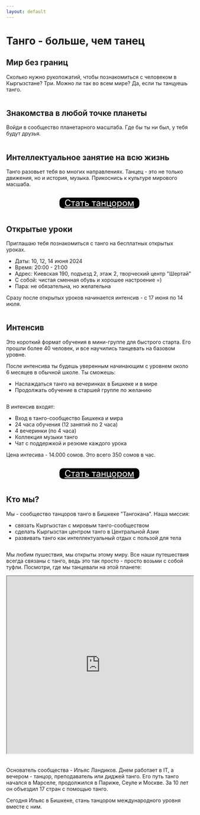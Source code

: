 ```yaml
---
layout: default
---
```


# Танго - больше, чем танец

## Мир без границ

Сколько нужно рукопожатий, чтобы познакомиться с человеком в Кыргызстане? Три. Можно ли так во всем мире? Да, если ты танцуешь танго.

<img src="/assets/images/IMG_3666.jpeg" alt="" class="landing-image-100-px" style="object-position: center 40%">

## Знакомства в любой точке планеты

Войди в сообщество планетарного масштаба. Где бы ты ни был, у тебя будут друзья.

<img src="/assets/images/IMG_9706.jpeg" alt="" class="landing-image-100-px" style="object-position: center 38%">

## Интеллектуальное занятие на всю жизнь

Танго разовьет тебя во многих направлениях. Танцец - это не только движения, но и история, музыка. Прикоснись к культуре мирового масшаба.

<img src="/assets/images/IMG_2445.jpeg" alt="" class="landing-image-100-px" style="object-position: center 40%">

<div style="display:flex; justify-content:center"><p style="display: inline-block; text-align:center; background-color: black; border-radius: 10px"><a style="margin: 14px; backgound-color: black; color: white; font-size: 24px" href="#embended-form-345">Стать танцором</a></p></div>

## Открытые уроки

Приглашаю тебя познакомиться с танго на бесплатных открытых уроках.

- Даты: 10, 12, 14 июня 2024
- Время: 20:00 - 21:00
- Адрес: Киевская 190, подъезд 2, этаж 2, творческий центр "Шертай"
- С собой: чистая сменная обувь и хорошее настроение =)
- Пара: не обязательна, но желательна

Сразу после открытых уроков начинается интенсив - с 17 июня по 14 июля.

<img src="/assets/images/IMG_0336.jpeg" alt="" class="landing-image-100-px" style="object-position: center 37%">

## Интенсив

Это короткий формат обучения в мини-группе для быстрого старта. Его прошли более 40 человек, и все научились танцевать на базовом уровне.

После интенсива ты будешь уверенным начинающим с уровнем около 6 месяцев в обычной школе. Ты сможешь:

- Наслаждаться танго на вечеринках в Бишкеке и в мире
- Продолжать обучение в старшей группе по желанию

<img src="/assets/images/IMG_8389.jpeg" alt="" class="landing-image-100-px" style="object-position: center 35%">

В интенсив входят:

- Вход в танго-сообщество Бишкека и мира
- 24 часа обучения (12 занятий по 2 часа)
- 4 вечеринки (по 4 часа)
- Коллекция музыки танго
- Чат с поддержкой и резюме каждого урока

Цена интесива - 14.000 сомов. Это всего 350 сомов в час.

<img src="/assets/images/IMG_0335.jpeg" alt="" class="landing-image-100-px" style="object-position: center 52%">

<div style="display:flex; justify-content:center"><p style="display: inline-block; text-align:center; background-color: black; border-radius: 10px"><a style="margin: 14px; backgound-color: black; color: white; font-size: 24px" href="#embended-form-345">Стать танцором</a></p></div>

## Кто мы?

Мы - сообщество танцоров танго в Бишкеке "Тангокана". Наша миссия:

- связать Кыргызстан с мировым танго-сообществом
- сделать Кыргызстан центром танго в Центральной Азии
- развивать танго как интеллектуальный отдых с пользой для тела

<img src="/assets/images/IMG_7862.jpeg" alt="" class="landing-image-100-px" style="object-position: center 30%">

Мы любим пушествия, мы открыты этому миру. Все наши путешествия всегда связаны с танго, ведь это так просто - просто возьми с собой туфли. Посмотри, где мы танцевали на этой планете:

<iframe src="https://www.google.com/maps/d/u/0/embed?mid=1t_BScP2V3hPm0fhya3wb_XB1DK8OZp0&ehbc=2E312F&noprof=1&z=3.1" style="width:100%; margin-bottom: 20px;" width="640" height="480"></iframe>

Основатель сообщества - Ильяс Ландиков. Днем работает в IT, а вечером - танцор, преподаватель или диджей танго. Его путь танго начался в Марселе, продолжился в Париже, Сеуле и Москве. За 10 лет он объездил 17 стран с помощью танго.

Сегодня Ильяс в Бишкеке, стань танцором международного уровня вместе с ним.

<img src="/assets/images/IMG_0144.jpeg" alt="" class="landing-image-100-px">

<p style="text-align: center;"><iframe class="form-iframe embended-form" style="display:none;" id="embended-form-345" src="https://crm.clients24.pro/tangokana/form?id=345" frameborder="0" scrolling="no" width="100%">Your browser does not support frames</iframe></p>
<link href="https://crm.clients24.pro/css/form.css" rel="stylesheet">
<script src="https://crm.clients24.pro/tangokana/admin/schedule-noauth/simple-form-script/345"></script>
<script>onmessage = function(e){
document.getElementById('embended-form-345').style.height = (e.data.formSize + 120) + 'px';
};</script>
